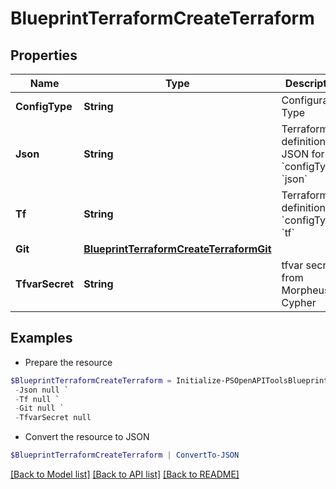 # BlueprintTerraformCreateTerraform
## Properties

Name | Type | Description | Notes
------------ | ------------- | ------------- | -------------
**ConfigType** | **String** | Configuration Type | 
**Json** | **String** | Terraform definition in JSON for &#x60;configType&#x60; &#x60;json&#x60; | [optional] 
**Tf** | **String** | Terraform definition for &#x60;configType&#x60; &#x60;tf&#x60; | [optional] 
**Git** | [**BlueprintTerraformCreateTerraformGit**](BlueprintTerraformCreateTerraformGit.md) |  | [optional] 
**TfvarSecret** | **String** | tfvar secret from Morpheus Cypher | [optional] 

## Examples

- Prepare the resource
```powershell
$BlueprintTerraformCreateTerraform = Initialize-PSOpenAPIToolsBlueprintTerraformCreateTerraform  -ConfigType null `
 -Json null `
 -Tf null `
 -Git null `
 -TfvarSecret null
```

- Convert the resource to JSON
```powershell
$BlueprintTerraformCreateTerraform | ConvertTo-JSON
```

[[Back to Model list]](../README.md#documentation-for-models) [[Back to API list]](../README.md#documentation-for-api-endpoints) [[Back to README]](../README.md)

